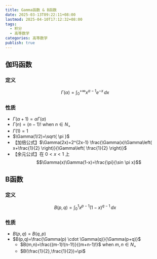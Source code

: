 ```yaml
---
title: Gamma函数 & B函数
date: 2025-03-13T09:22:11+08:00
lastmod: 2025-04-10T17:12:32+08:00
tags:
  - 积分
  - 高等数学
categories: 高等数学
publish: true
---
```


## 伽玛函数

### 定义

$$
	\Gamma(\alpha)=\int_{0}^{+\infty} x^{\alpha-1} e^{-x} \, dx 
$$

### 性质

- $\Gamma(\alpha+1)=\alpha\Gamma(\alpha)$
- $\Gamma(n)=(n-1)!$ when $n\in N_+$
- $\Gamma(1)=1$
- $\Gamma(1/2)=\sqrt{ \pi }$
- 【加倍公式】$\Gamma(2x)=2^{2x-1} \frac{\Gamma(x)\Gamma\left( x+\frac{1}{2} \right)}{\Gamma\left( \frac{1}{2} \right)}$
- 【余元公式】在 $0<x<1$ 上 $$\Gamma(x)\Gamma(1-x)=\frac{\pi}{\sin \pi x}$$

## B函数

### 定义

$$
B(p,q) = \int_{0}^{1} x^{p-1}(1-x)^{q-1} \, dx 
$$

### 性质

- $B(p,q)=B(q,p)$
- $B(p,q)=\frac{\Gamma(p) \cdot \Gamma(q)}{\Gamma(p+q)}$
	- $B(m,n)=\frac{(m-1)!(n-1!)}{(m+n-1)!}$ when $m,n\in N_+$
	- $B(\frac{1}{2},\frac{1}{2})=\pi$


